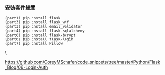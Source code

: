 ### 安裝套件總覽
```
(part1) pip install flask
(part3) pip install flask_wtf
(part3) pip install email_validator
(part4) pip install flask-sqlalchemy
(part6) pip install flask-bcrypt
(part6) pip install flask-login
(part7) pip install Pillow

```
\

https://github.com/CoreyMSchafer/code_snippets/tree/master/Python/Flask_Blog/06-Login-Auth
